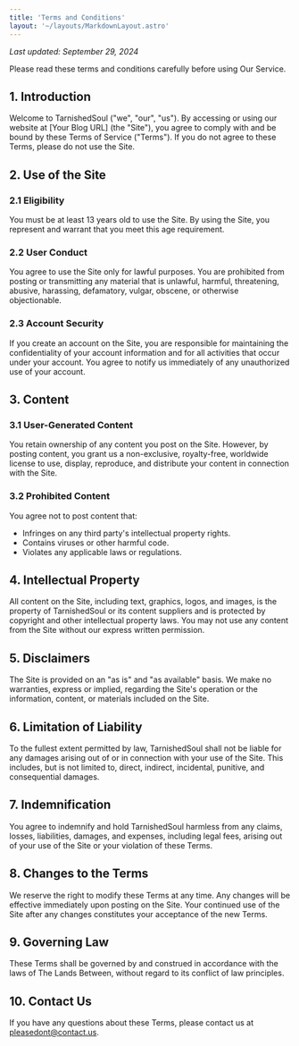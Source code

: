 ```yaml
---
title: 'Terms and Conditions'
layout: '~/layouts/MarkdownLayout.astro'
---
```


_Last updated: September 29, 2024_

Please read these terms and conditions carefully before using Our Service.

## 1. Introduction

Welcome to TarnishedSoul ("we", "our", "us"). By accessing or using our website at [Your Blog URL] (the "Site"), you agree to comply with and be bound by these Terms of Service ("Terms"). If you do not agree to these Terms, please do not use the Site.

## 2. Use of the Site

### 2.1 Eligibility

You must be at least 13 years old to use the Site. By using the Site, you represent and warrant that you meet this age requirement.

### 2.2 User Conduct

You agree to use the Site only for lawful purposes. You are prohibited from posting or transmitting any material that is unlawful, harmful, threatening, abusive, harassing, defamatory, vulgar, obscene, or otherwise objectionable.

### 2.3 Account Security

If you create an account on the Site, you are responsible for maintaining the confidentiality of your account information and for all activities that occur under your account. You agree to notify us immediately of any unauthorized use of your account.

## 3. Content

### 3.1 User-Generated Content

You retain ownership of any content you post on the Site. However, by posting content, you grant us a non-exclusive, royalty-free, worldwide license to use, display, reproduce, and distribute your content in connection with the Site.

### 3.2 Prohibited Content

You agree not to post content that:

- Infringes on any third party's intellectual property rights.
- Contains viruses or other harmful code.
- Violates any applicable laws or regulations.

## 4. Intellectual Property

All content on the Site, including text, graphics, logos, and images, is the property of TarnishedSoul or its content suppliers and is protected by copyright and other intellectual property laws. You may not use any content from the Site without our express written permission.

## 5. Disclaimers

The Site is provided on an "as is" and "as available" basis. We make no warranties, express or implied, regarding the Site's operation or the information, content, or materials included on the Site.

## 6. Limitation of Liability

To the fullest extent permitted by law, TarnishedSoul shall not be liable for any damages arising out of or in connection with your use of the Site. This includes, but is not limited to, direct, indirect, incidental, punitive, and consequential damages.

## 7. Indemnification

You agree to indemnify and hold TarnishedSoul harmless from any claims, losses, liabilities, damages, and expenses, including legal fees, arising out of your use of the Site or your violation of these Terms.

## 8. Changes to the Terms

We reserve the right to modify these Terms at any time. Any changes will be effective immediately upon posting on the Site. Your continued use of the Site after any changes constitutes your acceptance of the new Terms.

## 9. Governing Law

These Terms shall be governed by and construed in accordance with the laws of The Lands Between, without regard to its conflict of law principles.

## 10. Contact Us

If you have any questions about these Terms, please contact us at pleasedont@contact.us.
